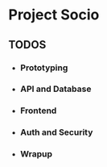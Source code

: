 # Project Socio

## TODOS

- ### Prototyping
- ### API and Database
- ### Frontend
- ### Auth and Security
- ### Wrapup
